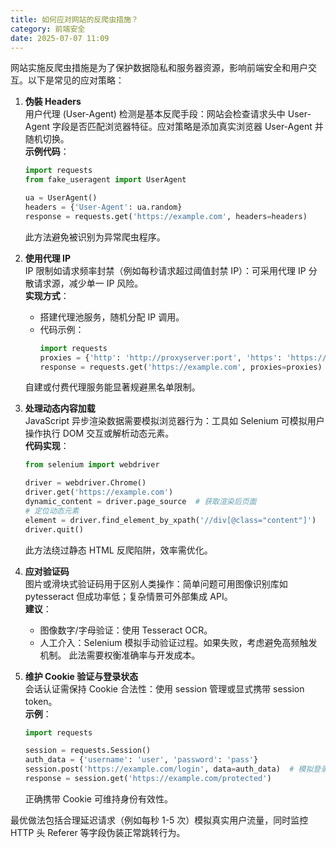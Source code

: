 ```yaml
---
title: 如何应对网站的反爬虫措施？
category: 前端安全
date: 2025-07-07 11:09
---
```

网站实施反爬虫措施是为了保护数据隐私和服务器资源，影响前端安全和用户交互。以下是常见的应对策略：

1. **伪裝 Headers**  
   用户代理 (User-Agent) 检测是基本反爬手段：网站会检查请求头中 User-Agent 字段是否匹配浏览器特征。应对策略是添加真实浏览器 User-Agent 并随机切换。  
   **示例代码**：  
   ```python
   import requests
   from fake_useragent import UserAgent
   
   ua = UserAgent()
   headers = {'User-Agent': ua.random}
   response = requests.get('https://example.com', headers=headers)
   ```
   此方法避免被识别为异常爬虫程序。

2. **使用代理 IP**  
   IP 限制如请求频率封禁（例如每秒请求超过阈值封禁 IP）：可采用代理 IP 分散请求源，减少单一 IP 风险。  
   **实现方式**：
   - 搭建代理池服务，随机分配 IP 调用。
   - 代码示例：
     ```python
     import requests
     proxies = {'http': 'http://proxyserver:port', 'https': 'https://proxyserver:port'}
     response = requests.get('https://example.com', proxies=proxies)
     ```
    自建或付费代理服务能显著规避黑名单限制。

3. **处理动态内容加载**  
   JavaScript 异步渲染数据需要模拟浏览器行为：工具如 Selenium 可模拟用户操作执行 DOM 交互或解析动态元素。  
   **代码实现**：  
   ```python
   from selenium import webdriver
   
   driver = webdriver.Chrome()
   driver.get('https://example.com')
   dynamic_content = driver.page_source  # 获取渲染后页面
   # 定位动态元素
   element = driver.find_element_by_xpath('//div[@class="content"]')
   driver.quit()
   ```
   此方法绕过静态 HTML 反爬陷阱，效率需优化。

4. **应对验证码**  
   图片或滑块式验证码用于区别人类操作：简单问题可用图像识别库如 pytesseract 但成功率低；复杂情景可外部集成 API。  
   **建议**：
   - 图像数字/字母验证：使用 Tesseract OCR。
   - 人工介入：Selenium 模拟手动验证过程。如果失败，考虑避免高频触发机制。
    此法需要权衡准确率与开发成本。

5. **维护 Cookie 验证与登录状态**  
   会话认证需保持 Cookie 合法性：使用 session 管理或显式携带 session token。  
   **示例**：  
   ```python
   import requests
   
   session = requests.Session()
   auth_data = {'username': 'user', 'password': 'pass'}
   session.post('https://example.com/login', data=auth_data)  # 模拟登录
   response = session.get('https://example.com/protected')
   ```
   正确携带 Cookie 可维持身份有效性。

最优做法包括合理延迟请求（例如每秒 1-5 次）模拟真实用户流量，同时监控 HTTP 头 Referer 等字段伪装正常跳转行为。
